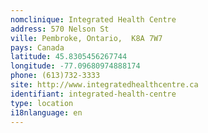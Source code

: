 ```yaml
---
nomclinique: Integrated Health Centre
address: 570 Nelson St
ville: Pembroke, Ontario,  K8A 7W7
pays: Canada
latitude: 45.8305456267744
longitude: -77.09680974888174
phone: (613)732-3333
site: http://www.integratedhealthcentre.ca
identifiant: integrated-health-centre
type: location
i18nlanguage: en
---
```

